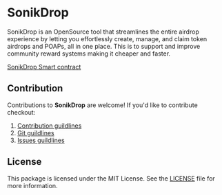 # SonikDrop

SonikDrop is an OpenSource tool that streamlines the entire airdrop experience by letting you effortlessly create, manage, and claim token airdrops and POAPs, all in one place. This is to support and improve community reward systems making it cheaper and faster.

[SonikDrop Smart contract](https://github.com/youngancient/SonikFoundry)

## Contribution

Contributions to **SonikDrop** are welcome! If you'd like to contribute checkout:

1. [Contribution guildlines](https://github.com/youngancient/diamonds/blob/main/CONTRIBUTION_GUIDELINES.md)  
2. [Git guildlines](https://github.com/youngancient/diamonds/blob/main/GIT_GUIDELINES.md)  
3. [Issues guildlines](https://github.com/youngancient/diamonds/blob/main/ISSUES_GUIDELINES.md)  

## License

This package is licensed under the MIT License. See the [LICENSE](./LICENSE) file for more information.

